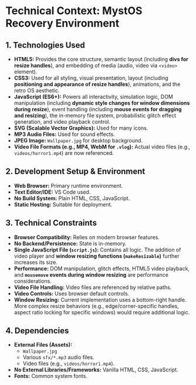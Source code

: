 # Technical Context: MystOS Recovery Environment

## 1. Technologies Used

*   **HTML5:** Provides the core structure, semantic layout (including **divs for resize handles**), and embedding of media (audio, video via `<video>` element).
*   **CSS3:** Used for all styling, visual presentation, layout (including **positioning and appearance of resize handles**), animations, and the retro OS aesthetic.
*   **JavaScript (ES6+):** Powers all interactivity, simulation logic, DOM manipulation (including **dynamic style changes for window dimensions during resize**), event handling (including **mouse events for dragging and resizing**), the in-memory file system, probabilistic glitch effect generation, and video playback control.
*   **SVG (Scalable Vector Graphics):** Used for many icons.
*   **MP3 Audio Files:** Used for sound effects.
*   **JPEG Image:** `Wallpaper.jpg` for desktop background.
*   **Video File Formats (e.g., MP4, WebM for `.vlog`):** Actual video files (e.g., `videos/horror1.mp4`) are now referenced.

## 2. Development Setup & Environment

*   **Web Browser:** Primary runtime environment.
*   **Text Editor/IDE:** VS Code used.
*   **No Build System:** Plain HTML, CSS, JavaScript.
*   **Static Hosting:** Suitable for deployment.

## 3. Technical Constraints

*   **Browser Compatibility:** Relies on modern browser features.
*   **No Backend/Persistence:** State is in-memory.
*   **Single JavaScript File (`script.js`):** Contains all logic. The addition of video player and **window resizing functions (`makeResizable`)** further increases its size.
*   **Performance:** DOM manipulation, glitch effects, HTML5 video playback, and **`mousemove` events during window resizing** are performance considerations.
*   **Video File Handling:** Video files are referenced by relative paths.
*   **Video Controls:** Uses browser default controls.
*   **Window Resizing:** Current implementation uses a bottom-right handle. More complex resize behaviors (e.g., edge/corner-specific handles, aspect ratio locking for specific windows) would require additional logic.

## 4. Dependencies

*   **External Files (Assets):**
    *   `Wallpaper.jpg`
    *   Various `sfx/*.mp3` audio files.
    *   Video files (e.g., `videos/horror1.mp4`).
*   **No External Libraries/Frameworks:** Vanilla HTML, CSS, JavaScript.
*   **Fonts:** Common system fonts.
